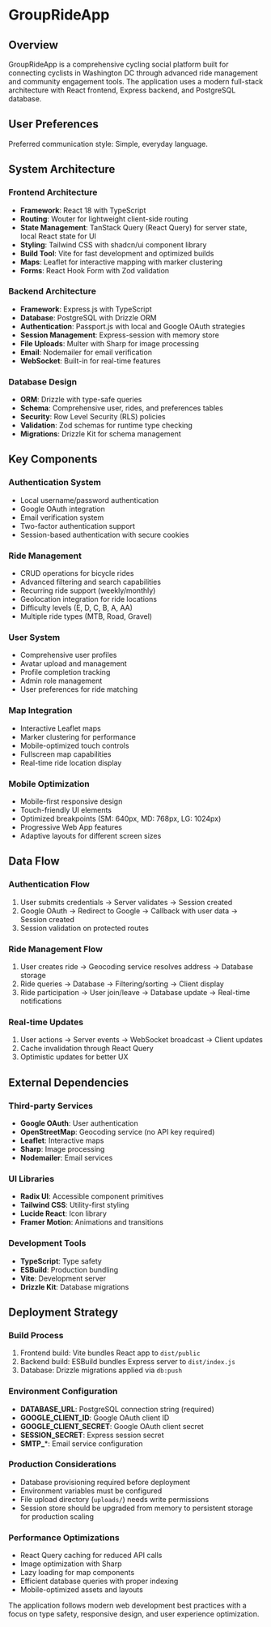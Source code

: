 # GroupRideApp

## Overview

GroupRideApp is a comprehensive cycling social platform built for connecting cyclists in Washington DC through advanced ride management and community engagement tools. The application uses a modern full-stack architecture with React frontend, Express backend, and PostgreSQL database.

## User Preferences

Preferred communication style: Simple, everyday language.

## System Architecture

### Frontend Architecture
- **Framework**: React 18 with TypeScript
- **Routing**: Wouter for lightweight client-side routing
- **State Management**: TanStack Query (React Query) for server state, local React state for UI
- **Styling**: Tailwind CSS with shadcn/ui component library
- **Build Tool**: Vite for fast development and optimized builds
- **Maps**: Leaflet for interactive mapping with marker clustering
- **Forms**: React Hook Form with Zod validation

### Backend Architecture
- **Framework**: Express.js with TypeScript
- **Database**: PostgreSQL with Drizzle ORM
- **Authentication**: Passport.js with local and Google OAuth strategies
- **Session Management**: Express-session with memory store
- **File Uploads**: Multer with Sharp for image processing
- **Email**: Nodemailer for email verification
- **WebSocket**: Built-in for real-time features

### Database Design
- **ORM**: Drizzle with type-safe queries
- **Schema**: Comprehensive user, rides, and preferences tables
- **Security**: Row Level Security (RLS) policies
- **Validation**: Zod schemas for runtime type checking
- **Migrations**: Drizzle Kit for schema management

## Key Components

### Authentication System
- Local username/password authentication
- Google OAuth integration
- Email verification system
- Two-factor authentication support
- Session-based authentication with secure cookies

### Ride Management
- CRUD operations for bicycle rides
- Advanced filtering and search capabilities
- Recurring ride support (weekly/monthly)
- Geolocation integration for ride locations
- Difficulty levels (E, D, C, B, A, AA)
- Multiple ride types (MTB, Road, Gravel)

### User System
- Comprehensive user profiles
- Avatar upload and management
- Profile completion tracking
- Admin role management
- User preferences for ride matching

### Map Integration
- Interactive Leaflet maps
- Marker clustering for performance
- Mobile-optimized touch controls
- Fullscreen map capabilities
- Real-time ride location display

### Mobile Optimization
- Mobile-first responsive design
- Touch-friendly UI elements
- Optimized breakpoints (SM: 640px, MD: 768px, LG: 1024px)
- Progressive Web App features
- Adaptive layouts for different screen sizes

## Data Flow

### Authentication Flow
1. User submits credentials → Server validates → Session created
2. Google OAuth → Redirect to Google → Callback with user data → Session created
3. Session validation on protected routes

### Ride Management Flow
1. User creates ride → Geocoding service resolves address → Database storage
2. Ride queries → Database → Filtering/sorting → Client display
3. Ride participation → User join/leave → Database update → Real-time notifications

### Real-time Updates
1. User actions → Server events → WebSocket broadcast → Client updates
2. Cache invalidation through React Query
3. Optimistic updates for better UX

## External Dependencies

### Third-party Services
- **Google OAuth**: User authentication
- **OpenStreetMap**: Geocoding service (no API key required)
- **Leaflet**: Interactive maps
- **Sharp**: Image processing
- **Nodemailer**: Email services

### UI Libraries
- **Radix UI**: Accessible component primitives
- **Tailwind CSS**: Utility-first styling
- **Lucide React**: Icon library
- **Framer Motion**: Animations and transitions

### Development Tools
- **TypeScript**: Type safety
- **ESBuild**: Production bundling
- **Vite**: Development server
- **Drizzle Kit**: Database migrations

## Deployment Strategy

### Build Process
1. Frontend build: Vite bundles React app to `dist/public`
2. Backend build: ESBuild bundles Express server to `dist/index.js`
3. Database: Drizzle migrations applied via `db:push`

### Environment Configuration
- **DATABASE_URL**: PostgreSQL connection string (required)
- **GOOGLE_CLIENT_ID**: Google OAuth client ID
- **GOOGLE_CLIENT_SECRET**: Google OAuth client secret
- **SESSION_SECRET**: Express session secret
- **SMTP_***: Email service configuration

### Production Considerations
- Database provisioning required before deployment
- Environment variables must be configured
- File upload directory (`uploads/`) needs write permissions
- Session store should be upgraded from memory to persistent storage for production scaling

### Performance Optimizations
- React Query caching for reduced API calls
- Image optimization with Sharp
- Lazy loading for map components
- Efficient database queries with proper indexing
- Mobile-optimized assets and layouts

The application follows modern web development best practices with a focus on type safety, responsive design, and user experience optimization.